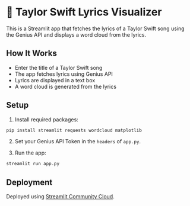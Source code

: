 # 🎵 Taylor Swift Lyrics Visualizer

This is a Streamlit app that fetches the lyrics of a Taylor Swift song using the Genius API and displays a word cloud from the lyrics.

## How It Works
- Enter the title of a Taylor Swift song
- The app fetches lyrics using Genius API
- Lyrics are displayed in a text box
- A word cloud is generated from the lyrics

## Setup
1. Install required packages:
```bash
pip install streamlit requests wordcloud matplotlib
```

2. Set your Genius API Token in the `headers` of `app.py`.

3. Run the app:
```bash
streamlit run app.py
```

## Deployment
Deployed using [Streamlit Community Cloud](https://streamlit.io/cloud).
